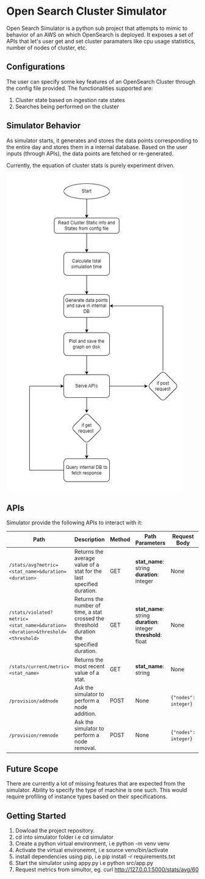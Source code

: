 # Open Search Cluster Simulator
Open Search Simulator is a python sub project that attempts to mimic to behavior of an AWS on which OpenSearch is deployed.
It exposes a set of APIs that let's user get and set cluster paramaters like cpu usage statistics, number of nodes of cluster, etc. 



## Configurations
The user can specify some key features of an OpenSearch Cluster through the config file provided. The functionalities supported are:
1.	Cluster state based on ingestion rate states
2.	Searches being performed on the cluster



## Simulator Behavior 
As simulator starts, it generates and stores the data points corresponding to the entire day and stores them in a internal database. Based on the user inputs (through APIs), the data points are fetched or re-generated.

Currently, the equation of cluster stats is purely experiment driven.

<img src="https://github.com/maplelabs/opensearch-scaling-manager/blob/master/images/Simulator.png?raw=true" alt="Simulator_Architecture">



## APIs
Simulator provide the following APIs to interact with it:


| Path                                                 | Description                                                                               | Method | Path Parameters                                                              | Request Body         | Response                                     |
|------------------------------------------------------|-------------------------------------------------------------------------------------------|--------|------------------------------------------------------------------------------|----------------------|----------------------------------------------|
| `/stats/avg?metric=<stat_name>&duration=<duration>`                  | Returns the average value of a stat for the last specified duration.                      | GET    | __stat_name__: string <br/> __duration__: integer                            | None                 | `{"avg": float, "min": float, "max": float}` |
| `/stats/violated?metric=<stat_name>&duration=<duration>&threshold=<threshold>` | Returns the number of time, a stat crossed the threshold duration the specified duration. | GET    | __stat_name__: string <br/> __duration__: integer <br/> __threshold__: float | None                 | `{"ViolatedCount": int}`                     |
| `/stats/current/metric=<stat_name>`                         | Returns the most recent value of a stat.                                                  | GET    | __stat_name__: string                                                        | None                 | `{"current": float}`                         |
| `/provision/addnode`                                 | Ask the simulator to perform a node addition.                                             | POST   | None                                                                         | `{"nodes": integer}` | `{'expiry': ISO Date time}`                  |
| `/provision/remnode`                                 | Ask the simulator to perform a node removal.                                              | POST   | None                                                                         | `{"nodes": integer}` | `{'expiry': ISO Date time}`                  |


## Future Scope
There are currently a lot of missing features that are expected from the simulator.
Ability to specify the type of machine is one such. This would require profiling of 
instance types based on their specifications.


## Getting Started
1. Dowload the project repository.
2. cd into simulator folder i.e cd simulator
3. Create a python virtual environment, i.e python -m venv venv
4. Activate the virtual environemnt, i.e source venv/bin/activate
5. install dependencies using pip, i.e pip install -r requirements.txt
6. Start the simulator using appy.py i.e python src/app.py
7. Request metrics from simultor, eg. curl http://127.0.0.1:5000/stats/avg/60
